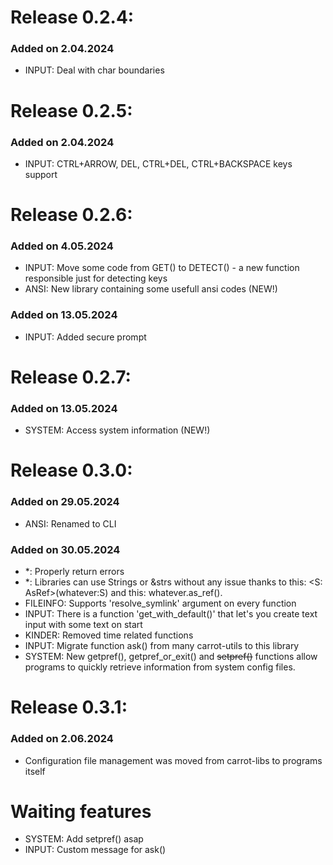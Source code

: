 # Release 0.2.4:

### Added on 2.04.2024

- INPUT: Deal with char boundaries

# Release 0.2.5:

### Added on 2.04.2024

- INPUT: CTRL+ARROW, DEL, CTRL+DEL, CTRL+BACKSPACE keys support

# Release 0.2.6:

### Added on 4.05.2024

- INPUT: Move some code from GET() to DETECT() - a new function responsible just for detecting keys
- ANSI: New library containing some usefull ansi codes (NEW!)

### Added on 13.05.2024

- INPUT: Added secure prompt

# Release 0.2.7:

### Added on 13.05.2024

- SYSTEM: Access system information (NEW!)

# Release 0.3.0:

### Added on 29.05.2024

- ANSI: Renamed to CLI

### Added on 30.05.2024

- *: Properly return errors
- *: Libraries can use Strings or &strs without any issue thanks to this: <S: AsRef<str>>(whatever:S) and this: whatever.as_ref(). 
- FILEINFO: Supports 'resolve_symlink' argument on every function
- INPUT: There is a function 'get_with_default()' that let's you create text input with some text on start
- KINDER: Removed time related functions
- INPUT: Migrate function ask() from many carrot-utils to this library
- SYSTEM: New getpref(), getpref_or_exit() and ~~setpref()~~ functions allow programs to quickly retrieve information from system config files.

# Release 0.3.1:

### Added on 2.06.2024

- Configuration file management was moved from carrot-libs to programs itself

# Waiting features

- SYSTEM: Add setpref() asap
- INPUT: Custom message for ask()